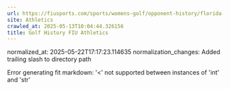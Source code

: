 ```yaml
---
url: https://fiusports.com/sports/womens-golf/opponent-history/florida-international-university/406/
site: Athletics
crawled_at: 2025-05-13T10:04:44.326156
title: Golf History FIU Athletics
---
```

normalized_at: 2025-05-22T17:17:23.114635
normalization_changes: Added trailing slash to directory path

Error generating fit markdown: '<' not supported between instances of 'int' and 'str'